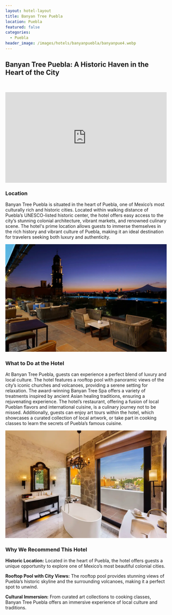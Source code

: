 ```yaml
---
layout: hotel-layout
title: Banyan Tree Puebla
location: Puebla
featured: false
categories:
  - Puebla
header_image: /images/hotels/banyanpuebla/banyanpue4.webp
---
```

## Banyan Tree Puebla: A Historic Haven in the Heart of the City

&nbsp;

<style>.embed-container { position: relative; padding-bottom: 56.25%; height: 0; overflow: hidden; max-width: 100%; } .embed-container iframe, .embed-container object, .embed-container embed { position: absolute; top: 0; left: 0; width: 100%; height: 100%; }</style>

<div class="embed-container"><iframe src="https://www.youtube.com/embed/_8eXDV3nEUQ" frameborder="0" allowfullscreen=""></iframe></div>

### Location

Banyan Tree Puebla is situated in the heart of Puebla, one of Mexico’s most culturally rich and historic cities. Located within walking distance of Puebla’s UNESCO-listed historic center, the hotel offers easy access to the city’s stunning colonial architecture, vibrant markets, and renowned culinary scene. The hotel's prime location allows guests to immerse themselves in the rich history and vibrant culture of Puebla, making it an ideal destination for travelers seeking both luxury and authenticity.

![](/images/hotels/banyanpuebla/banyanpue3.webp)

### What to Do at the Hotel

At Banyan Tree Puebla, guests can experience a perfect blend of luxury and local culture. The hotel features a rooftop pool with panoramic views of the city’s iconic churches and volcanoes, providing a serene setting for relaxation. The award-winning Banyan Tree Spa offers a variety of treatments inspired by ancient Asian healing traditions, ensuring a rejuvenating experience. The hotel’s restaurant, offering a fusion of local Pueblan flavors and international cuisine, is a culinary journey not to be missed. Additionally, guests can enjoy art tours within the hotel, which showcases a curated collection of local artwork, or take part in cooking classes to learn the secrets of Puebla’s famous cuisine.

![](/images/hotels/banyanpuebla/banyanpue2.webp)

### Why We Recommend This Hotel

**Historic Location:** Located in the heart of Puebla, the hotel offers guests a unique opportunity to explore one of Mexico’s most beautiful colonial cities.&nbsp;

**Rooftop Pool with City Views:** The rooftop pool provides stunning views of Puebla’s historic skyline and the surrounding volcanoes, making it a perfect spot to unwind.&nbsp;

**Cultural Immersion:** From curated art collections to cooking classes, Banyan Tree Puebla offers an immersive experience of local culture and traditions.

